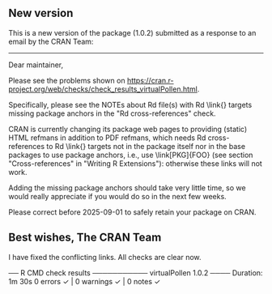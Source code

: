 ## New version

This is a new version of the package (1.0.2) submitted as a response to an email by the CRAN Team:

------------------------------------------------------
Dear maintainer,

Please see the problems shown on
<https://cran.r-project.org/web/checks/check_results_virtualPollen.html>.

Specifically, please see the NOTEs about Rd file(s) with Rd \link{}
targets missing package anchors in the "Rd cross-references" check.

CRAN is currently changing its package web pages to providing (static)
HTML refmans in addition to PDF refmans, which needs Rd cross-references
to Rd \link{} targets not in the package itself nor in the base packages
to use package anchors, i.e., use \link[PKG]{FOO} (see section
"Cross-references" in "Writing R Extensions"): otherwise these links
will not work.

Adding the missing package anchors should take very little time, so we
would really appreciate if you would do so in the next few weeks.

Please correct before 2025-09-01 to safely retain your package on CRAN.

Best wishes,
The CRAN Team
------------------------------------------------

I have fixed the conflicting links. All checks are clear now.


── R CMD check results ─────────── virtualPollen 1.0.2 ────
Duration: 1m 30s
0 errors ✓ | 0 warnings ✓ | 0 notes ✓
